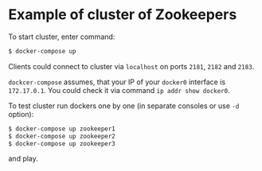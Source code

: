 Example of cluster of Zookeepers
================================

To start cluster, enter command:

```sh
$ docker-compose up
```

Clients could connect to cluster via `localhost` on ports `2181`, `2182` and `2183`.

`dockcer-compose` assumes, that your IP of your `docker0` interface is `172.17.0.1`. You could check it via command `ip addr show docker0`.

To test cluster run dockers one by one (in separate consoles or use `-d` option):

```sh
$ docker-compose up zookeeper1
$ docker-compose up zookeeper2
$ docker-compose up zookeeper3
```

and play.
